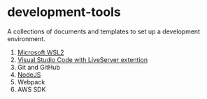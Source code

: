 # development-tools
A collections of documents and templates to set up a development environment.

1. [Microsoft WSL2](https://learn.microsoft.com/en-us/windows/wsl/install)
2. [Visual Studio Code with LiveServer extention](VC.md)
3. Git and GitHub
4. [NodeJS](nodejs.md)
5. Webpack
6. AWS SDK
